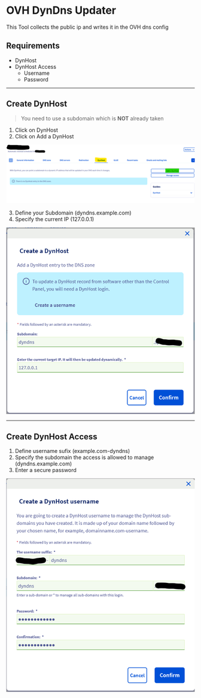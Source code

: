 # OVH DynDns Updater

This Tool collects the public ip and writes it in the OVH dns config


## Requirements

- DynHost
- DynHost Access
  - Username
  - Password

---
## Create DynHost
> You need to use a subdomain which is **NOT** already taken

1. Click on DynHost
2. Click on Add a DynHost

![create dynhost location](docs/dynhost.png)

3. Define your Subdomain (dyndns.example.com)
4. Specify the current IP (127.0.0.1)

![create dynhost location](docs/dynhost2.png)

---
## Create DynHost Access

1. Define username sufix (example.com-dyndns)
2. Specify the subdomain the access is allowed to manage (dyndns.example.com)
3. Enter a secure password

![create dynhost location](docs/create_dynhost_access.png)
